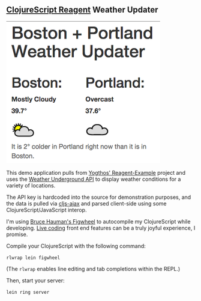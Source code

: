 [ClojureScript Reagent](https://reagent-project.github.io/) Weather Updater
----------------------------------------

![](https://github.com/akuttruff/cljs-weather-updater/blob/master/resources/public/img/weather-updater.png)


This demo application pulls from [Yogthos' Reagent-Example](https://github.com/yogthos/reagent-example) project and uses the [Weather Underground API](http://www.wunderground.com/weather/api/) to display weather conditions for a variety of locations.

The API key is hardcoded into the source for demonstration purposes, and the data is pulled via [cljs-ajax](https://github.com/JulianBirch/cljs-ajax) and parsed client-side using some ClojureScript/JavaScript interop.

I'm using [Bruce Hauman's Figwheel](https://github.com/bhauman/lein-figwheel) to autocompile my ClojureScript while developing. [Live coding](https://www.youtube.com/watch?v=j-kj2qwJa_E) front end features can be a truly joyful experience, I promise.

Compile your ClojureScript with the following command:

```
rlwrap lein figwheel
```
(The `rlwrap` enables line editing and tab completions within the REPL.)

Then, start your server:

```
lein ring server
```